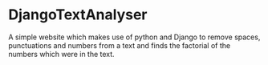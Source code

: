 # DjangoTextAnalyser
A simple website which makes use of python and Django to remove spaces, punctuations and numbers from a text and finds the factorial of the numbers which were in the text.
